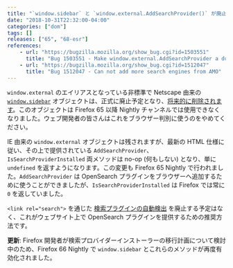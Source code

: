```yaml
---
title: "`window.sidebar` と `window.external.AddSearchProvider()` が廃止予定となりました"
date: "2018-10-31T22:32:00-04:00"
categories: ["dom"]
tags: []
releases: ["65", "68-esr"]
references:
    - url: "https://bugzilla.mozilla.org/show_bug.cgi?id=1503551"
      title: "Bug 1503551 - Make window.external.AddSearchProvider a dummy function"
    - url: "https://bugzilla.mozilla.org/show_bug.cgi?id=1512047"
      title: "Bug 1512047 - Can not add more search engines from AMO"
---
```

`window.external` のエイリアスとなっている非標準で Netscape 由来の [`window.sidebar`](https://developer.mozilla.org/docs/Web/API/window.sidebar) オブジェクトは、正式に廃止予定となり、[将来的に削除されます](https://www.fxsitecompat.dev/ja/docs/2015/window-sidebar-will-be-removed/)。このオブジェクトは Firefox 65 以降 Nightly チャンネルでは使用できなくなりました。ウェブ開発者の皆さんはこれをブラウザー判別に使うのをやめてください。

IE 由来の `window.external` オブジェクトは残されますが、最新の HTML 仕様に従い、その上で提供されている `AddSearchProvider`、`IsSearchProviderInstalled` 両メソッドは no-op (何もしない) となり、単に `undefined` を返すようになります。この変更も Firefox 65 Nightly で行われました。`AddSearchProvider` は OpenSearch プラグインをブラウザーへ追加するために使うことができましたが、`IsSearchProviderInstalled` は Firefox では常に `0` を返していました。

`<link rel="search">` を通じた [検索プラグインの自動検出](https://developer.mozilla.org/docs/Web/OpenSearch#Autodiscovery_of_search_plugins) を廃止する予定はなく、これがウェブサイト上で OpenSearch プラグインを提供するための推奨方法です。

**更新**: Firefox 開発者が検索プロバイダーインストーラーの移行計画について検討中のため、Firefox 66 Nightly で `window.sidebar` とこれらのメソッドが再度有効化されました。
